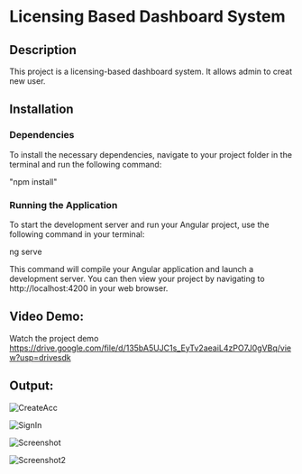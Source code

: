 # Licensing Based Dashboard System

## Description
This project is a licensing-based dashboard system. It allows admin to creat new user.

## Installation
### Dependencies
To install the necessary dependencies, navigate to your project folder in the terminal and run the following command:

"npm install"

### Running the Application

To start the development server and run your Angular project, use the following command in your terminal:

ng serve

This command will compile your Angular application and launch a development server. You can then view your project by navigating to http://localhost:4200 in your web browser.

## Video Demo:
Watch the project demo
https://drive.google.com/file/d/135bA5UJC1s_EyTv2aeaiL4zPO7J0gVBq/view?usp=drivesdk

## Output:

![CreateAcc](https://github.com/ShrutiGudmewar/licensing-Based-Dashboard/assets/116944253/76a5c199-f339-43bb-97e6-41861a194295)

![SignIn](https://github.com/ShrutiGudmewar/licensing-Based-Dashboard/assets/116944253/5b607d1e-4121-44f1-9b18-ab1b07164b74)


![Screenshot](https://github.com/ShrutiGudmewar/licensing-Based-Dashboard/assets/116944253/f1a7dc4c-b2df-40ff-9c9a-e4c45749edd6)

![Screenshot2](https://github.com/ShrutiGudmewar/licensing-Based-Dashboard/assets/116944253/2fded27b-a72a-405b-aae5-4d5efb6624af)



